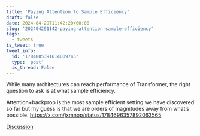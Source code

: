 ```yaml
---
title: 'Paying Attention to Sample Efficiency'
draft: false
date: 2024-04-29T11:42:20+00:00
slug: '202404291142-paying-attention-sample-efficiency'
tags:
  - tweets
is_tweet: true
tweet_info:
  id: '1784805391614009745'
  type: 'post'
  is_thread: False
---
```




While many architectures can reach performance of Transformer, the right question to ask is at what sample efficiency. 

Attention+backprop is the most sample efficient setting we have discovered so far but my guess is that we are orders of magnitudes away from what’s possible. <https://x.com/jxmnop/status/1784696357892063565>

[Discussion](https://x.com/sytelus/status/1784805391614009745)
